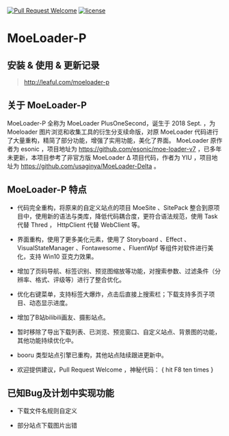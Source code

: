 [![Pull Request Welcome](https://img.shields.io/badge/Pull%20request-welcome-brightgreen.svg)](#)
[![license](https://img.shields.io/github/license/Bililive/BililiveRecorder.svg)](#)

# MoeLoader-P


## 安装 & 使用 & 更新记录

> http://leaful.com/moeloader-p

## 关于 MoeLoader-P 

MoeLoader-P 全称为 MoeLoader PlusOneSecond，诞生于 2018 Sept. ，为 Moeloader 图片浏览和收集工具的衍生分支续命版，对原 MoeLoader 代码进行了大量重构，精简了部分功能，增强了实用功能，美化了界面。 MoeLoader 原作者为 esonic ，项目地址为 https://github.com/esonic/moe-loader-v7 ，已多年未更新，本项目参考了非官方版 MoeLoader Δ 项目代码，作者为 YIU ，项目地址为 https://github.com/usaginya/MoeLoader-Delta 。

## MoeLoader-P 特点

- 代码完全重构，将原来的自定义站点的项目 MoeSite 、SitePack 整合到原项目中，使用新的语法与类库，降低代码耦合度，更符合语法规范，使用 Task 代替 Thred ， HttpClient 代替 WebClient 等。

- 界面重构，使用了更多美化元素，使用了 Storyboard 、Effect 、VisualStateManager 、Fontawesome 、FluentWpf 等组件对软件进行美化，支持 Win10 亚克力效果。

- 增加了页码导航、标签识别、预览图缩放等功能，对搜索参数、过滤条件（分辨率、格式、评级等）进行了整合优化。

- 优化右键菜单，支持标签大爆炸，点击后直接上搜索栏；下载支持多页子项目、动态显示进度。

- 增加了B站bilibili画友、摄影站点。

- 暂时移除了导出下载列表、已浏览、预览窗口、自定义站点、背景图的功能，其他功能持续优化中。

- booru 类型站点引擎已重构，其他站点陆续跟进更新中。

- 欢迎提供建议，Pull Request Welcome ，神秘代码： { hit F8 ten times }
 
## 已知Bug及计划中实现功能

- 下载文件名规则自定义

- 部分站点下载图片出错